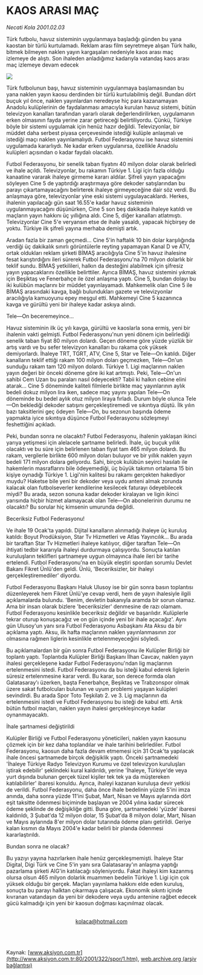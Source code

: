 # KAOS ARASI MAÇ

*Necati Kola 2001.02.03*

<div>
 <p class="spot">
  Türk futbolu, havuz sisteminin uygulanmaya başladığı günden bu yana  kaostan bir türlü kurtulamadı. Reklam arası film seyretmeye alışan Türk  halkı, bitmek bilmeyen naklen yayın kargaşaları nedeniyle kaos arası maç izlemeye de alıştı. Son ihaleden anladığımız kadarıyla  vatandaş kaos  arası maç izlemeye devam edecek
 </p>
 <p class="metin">
 </p>
 <img border="0" src="/web/20020501063626im_/http://www.aksiyon.com.tr/2001/322/resimler/Kaos.jpg"/>
 <p class="metin">
  Türk futbolunun başı, havuz sisteminin uygulanmaya başlamasından bu yana naklen yayın kaosu derdinden bir türlü kurtulabilmiş değil. Bundan dört buçuk yıl önce, naklen yayınlardan neredeyse hiç para kazanamayan Anadolu kulüplerinin de faydalanması amacıyla kurulan havuz sistemi, bütün televizyon kanalları tarafından yararlı olarak değerlendirilirken, uygulamanın erken olmasının fayda yerine zarar getireceği belirtiliyordu. Çünkü, Türkiye böyle bir sistemi uygulamak için henüz hazır değildi. Televizyonlar, bir müddet daha serbest piyasa çerçevesinde istediği kulüple anlaşmalı ve istediği maçı naklen yayınlamalıydı. Futbol Federasyonu ise havuz sistemini uygulamada kararlıydı. Ne kadar erken uygulanırsa, özellikle Anadolu kulüpleri açısından o kadar faydalı olacaktı.
 </p>
 <p class="metin">
  Futbol Federasyonu, bir senelik taban fiyatını 40 milyon dolar olarak belirledi ve ihale açıldı. Televizyonlar, bu rakamın Türkiye 1. Ligi için fazla olduğu kanaatine vararak ihaleye girmeme kararı aldılar. Şifreli yayın yapacağını söyleyen Cine 5 de yaptırdığı araştırmaya göre dekoder satışlarından bu parayı çıkartamayacağını belirterek ihaleye girmeyeceğine dair söz verdi. Bu anlaşmaya göre, televizyonlar yine eski sistemi uygulayacaklardı. Herkes, ihalenin yapılacağı gün saat 16.55'e kadar havuz sisteminin uygulanmayacağını düşünürken, Cine 5 son beş dakikada ihaleye katıldı ve maçların yayın hakkını üç yıllığına aldı. Cine 5, diğer kanalları atlatmıştı. Televizyonlar Cine 5'e veryansın etse de ihale yasaldı, yapacak hiçbirşey de yoktu. Türkiye ilk şifreli yayına merhaba demişti artık.
 </p>
 <p class="metin">
  Aradan fazla bir zaman geçmedi... Cine 5'in haftalık 10 bin dolar karşılığında verdiği üç dakikalık sınırlı görüntülerle reyting yapamayan Kanal D ve ATV, ortak oldukları reklam şirketi BİMAŞ aracılığıyla Cine 5'in havuz ihalesine fesat karıştırdığını ileri sürerek Futbol Federasyonu'na 70 milyon dolarlık bir teklif sundu. BİMAŞ yetkilileri, halkın da desteğini alabilmek için şifresiz yayın yapacaklarını özellikle belirttiler. Ayrıca BİMAŞ, havuz sistemini yıkmak için Beşiktaş ve Fenerbahçe ile özel anlaşma yaptı. Cine 5, bundan dolayı bu iki kulübün maçlarını bir müddet yayınlayamadı. Mahkemelik olan Cine 5 ile BİMAŞ arasındaki kavga, bağlı bulundukları gazete ve televizyonlar aracılığıyla kamuoyunu epey meşgul etti. Mahkemeyi Cine 5 kazanınca kavga ve gürültü yeni bir ihaleye kadar askıya alındı.
 </p>
 <p class="metin">
  Tele—On beceremeyince...
 </p>
 <p class="metin">
  Havuz sisteminin ilk üç yılı kavga, gürültü ve kaoslarla sona ermiş, yeni bir ihalenin vakti gelmişti. Futbol Federasyonu'nun yeni dönem için belirlediği senelik taban fiyat 80 milyon dolardı. Geçen döneme göre yüzde yüzlük bir artış vardı ve bu sefer televizyon kanalları bu rakama çok yüksek demiyorlardı. İhaleye TRT, TGRT, ATV, Cine 5, Star ve Tele—On katıldı. Diğer kanalların teklif ettiği rakam 100 milyon doları geçmezken, Tele—On'un sunduğu rakam tam 120 milyon dolardı. Türkiye 1. Ligi maçlarının naklen yayın değeri bir önceki döneme göre iki kat artmıştı. Peki, Tele—On'un sahibi Cem Uzan bu paraları nasıl ödeyecekti? Tabii ki halkın cebine elini atarak... Cine 5 döneminde kaliteli filmlerle birlikte maç yayınlarının aylık bedeli dokuz milyon lira iken, sadece maç yayını yapılan Tele—On döneminde bu bedel aylık otuz milyon liraya fırladı. Durum böyle olunca Tele—On beklediği dekoder satışını gerçekleştiremedi ve sıkıntıya düştü. İlk yılın bazı taksitlerini geç ödeyen Tele—On, bu sezonun başında ödeme yapmakta iyice sıkıntıya düşünce Futbol Federasyonu sözleşmeyi feshettiğini açıkladı.
 </p>
 <p class="metin">
  Peki, bundan sonra ne olacaktı? Futbol Federasyonu, ihalenin yaklaşan ikinci yarıya yetişmesi için alelacele şartname belirledi. İhale, üç buçuk yıllık olacaktı ve bu süre için belirlenen taban fiyat tam 465 milyon dolardı. Bu rakam, vergilerle birlikte 600 milyon doları buluyor ve bir yıllık naklen yayın bedeli 171 milyon dolara geliyordu. Sahi, birçok kulübün seyirci hasılatı ile hakemlerin masraflarını bile ödeyemediği, üç büyük takımın ortalama 15 bin kişiye oynadığı Türkiye 1. Ligi'nin kalitesi bu rakamı gerçekten hakediyor muydu? Haketse bile yeni bir dekoder veya uydu anteni almak zorunda kalacak olan futbolseverler kendilerine kesilecek faturayı ödeyebilecek miydi? Bu arada, sezon sonuna kadar dekoder kiralayan ve ligin ikinci yarısında hiçbir hizmet alamayacak olan Tele—On abonelerinin durumu ne olacaktı? Bu sorular hiç kimsenin umurunda değildi.
 </p>
 <p class="metin">
  Beceriksiz Futbol Federasyonu!
 </p>
 <p class="metin">
  Ve ihale 19 Ocak'ta yapıldı. Dijital kanalların alınmadığı ihaleye üç kuruluş katıldı: Boyut Prodüksiyon, Star Tv Hizmetleri ve Atlas Yayıncılık... Bu arada bir taraftan Star Tv Hizmetleri ihaleye katılıyor, diğer taraftan Tele—On ihtiyati tedbir kararıyla ihaleyi durdurmaya çalışıyordu. Sonuçta katılan kuruluşların teklifleri şartnameye uygun olmayınca ihale ileri bir tarihe ertelendi. Futbol Federasyonu'na en büyük eleştiri spordan sorumlu Devlet Bakanı Fikret Ünlü'den geldi. Ünlü, 'Beceriksizler, bir ihaleyi gerçekleştiremediler' diyordu.
 </p>
 <p class="metin">
  Futbol Federasyonu Başkanı Haluk Ulusoy ise bir gün sonra basın toplantısı düzenleyerek hem Fikret Ünlü'ye cevap verdi, hem de yayın ihalesiyle ilgili açıklamalarda bulundu. 'Benim, devletin bakanıyla aramda bir sorun olamaz. Ama bir insan olarak bizlere 'beceriksizler' denmesine de razı olamam. Futbol Federasyonu kesinlikle beceriksiz değildir ve başarılıdır. Kulüplerle tekrar oturup konuşacağız ve on gün içinde yeni bir ihale açacağız'. Aynı gün Ulusoy'un yanı sıra Futbol Federasyonu Asbaşkanı Ata Aksu da bir açıklama yaptı. Aksu, ilk hafta maçlarının naklen yayınlanmasının zor olmasına rağmen liglerin kesinlikle ertelenmeyeceğini söyledi.
 </p>
 <p class="metin">
  Bu açıklamalardan bir gün sonra Futbol Federasyonu ile Kulüpler Birliği bir toplantı yaptı. Toplantıda Kulüpler Birliği Başkanı İlhan Cavcav, naklen yayın ihalesi gerçekleşene kadar Futbol Federasyonu'ndan lig maçlarının ertelenmesini istedi. Futbol Federasyonu da bu isteği kabul ederek liglerin süresiz ertelenmesine karar verdi. Bu karar, son derece formda olan Galatasaray'ı üzerken, başta Fenerbahçe, Beşiktaş ve Trabzonspor olmak üzere sakat futbolcuları bulunan ve uyum problemi yaşayan kulüpleri sevindirdi. Bu arada Spor Toto Teşkilatı 2. ve 3. Lig maçlarının da ertelenmesini istedi ve Futbol Federasyonu bu isteği de kabul etti. Artık bütün futbol maçları, naklen yayın ihalesi gerçekleşinceye kadar oynanmayacaktı.
 </p>
 <p class="metin">
  İhale şartnamesi değiştirildi
 </p>
 <p class="metin">
  Kulüpler Birliği ve Futbol Federasyonu yöneticileri, naklen yayın kaosunu çözmek için bir kez daha toplandılar ve ihale tarihini belirlediler. Futbol Federasyonu, kaosun daha fazla devam etmemesi için 31 Ocak'ta yapılacak ihale öncesi şartnamede birçok değişiklik yaptı. Önceki şartnamedeki 'İhaleye Türkiye Radyo Televizyon Kurumu ve özel televizyon kuruluşları iştirak edebilir' şeklindeki kural kaldırıldı, yerine 'İhaleye, Türkiye'de veya yurt dışında bulunan gerçek tüzel kişiler tek tek ya da müştereken katılabilirler' ibaresi konuldu. Ayrıca, ihaleyi kazanan kuruluşa devir yetkisi de verildi. Futbol Federasyonu, daha önce ihale bedelinin yüzde 5'ini imza anında, daha sonra yüzde 11'ini Şubat, Mart, Nisan ve Mayıs aylarında dört eşit taksitte ödenmesi biçiminde başlayan ve 2004 yılına kadar sürecek ödeme şeklinde de değişikliğe gitti. Buna göre, şartnamedeki 'yüzde' ibaresi kaldırıldı, 3 Şubat'da 12 milyon dolar, 15 Şubat'da 8 milyon dolar, Mart, Nisan ve Mayıs aylarında 8'er milyon dolar tutarında ödeme planı getirildi. Geriye kalan kısmın da Mayıs 2004'e kadar belirli bir planda ödenmesi kararlaştırıldı.
 </p>
 <p class="metin">
  Bundan sonra ne olacak?
 </p>
 <p class="metin">
  Bu yazıyı yayına hazırlarken ihale henüz gerçekleşmemişti. İhaleye Star Digital, Digi Türk ve Cine 5'in yanı sıra Galatasaray'ın anlaşma yaptığı pazarlama şirketi AIG'in katılacağı söyleniyordu. Fakat ihaleyi kim kazanmış olursa olsun 465 milyon dolarlık muammen bedelin Türkiye 1. Ligi için çok yüksek olduğu bir gerçek. Maçları yayınlama hakkını elde eden kuruluş, sonuçta bu parayı halktan çıkarmaya çalışacak. Ekonomik sıkıntı içinde kıvranan vatandaşın da yeni bir dekodere veya uydu antenine rağbet edecek gücü kalmadığı için yeni bir kaosun doğması kaçınılmaz olacak.
 </p>
 <br/>
 <center>
  <a class="anaorta" href="http://web.archive.org/web/20020501063626/mailto:kolaca@hotmail.com">
   kolaca@hotmail.com
  </a>
 </center>
 <br/>
 <br/>
 <br/>
</div>

Kaynak: [www.aksiyon.com.tr](http://www.aksiyon.com.tr:80/2001/322/spor/1.htm), [web.archive.org (arşiv bağlantısı)](http://web.archive.org/web/20020501063626/http://www.aksiyon.com.tr:80/2001/322/spor/1.htm)
